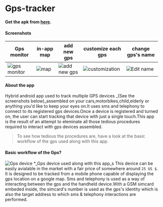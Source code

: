 # Gps-tracker
**Get the apk from [here](http://www.mediafire.com/download/l18a13g5ucfdjzo/gps_tracker_1.1.apk).**
#### Screenshots
Gps monitor|in-app map|add new gps|customize each gps|change gps's name
-----------|---------|-----------|---------|-----------
![gps monitor](https://www.mediafire.com/convkey/857d/i3dh4h9u24niiiy6g.jpg)|![map](https://www.mediafire.com/convkey/7750/uftdaqsd8izz66n6g.jpg)|![add new gps](http://www.mediafire.com/convkey/6d91/ohg3gplcb1uq6ly6g.jpg)|![customization](https://www.mediafire.com/convkey/e182/fq710e40qx51nta6g.jpg)|![Edit name](http://www.mediafire.com/convkey/cc19/vcp8aea4j6ipnxw6g.jpg)

#### About the app
Hybrid android app used to track multiple GPS devices _(See the screenshots below)_assembled on your cars,motorbikes,child,elderly
or anything you'd like to keep your eyes on.It uses sms and telephony to connect to its registered gps devices.Once a device is 
registered and turned on, the user can start tracking that device with just a single touch.This app is the result of an attempt
to eleminate all those tedious procedures required to interact with gps devices assembled.
> To see how tedious the procedures are,
have a look at the basic workflow of the gps used along with this app.

#### Basic workflow of the Gps?

![Gps device](http://www.mediafire.com/convkey/dc14/84eksctowyy3jg16g.jpg)
*_Gps device used along with this app_s
This device can be easily avialable in the market with a fair price of somewhere around `25 US $`. It is designed to be tracked from a mobile phone capable of displaying the gps location on a google map. Sms and telephony is used as a way of interacting between the gps and the handheld device.With a GSM simcard embeded inside, the simcard's number is used as the gps's identity which is also the target address to which sms & telephony interactions are performed.






